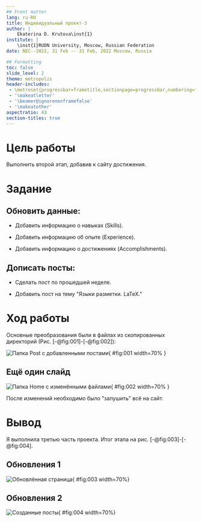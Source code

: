```yaml
---
## Front matter
lang: ru-RU
title: Индивидуальный проект-3
author: |
	Ekaterina D. Krutova\inst{1}
institute: |
	\inst{1}RUDN University, Moscow, Russian Federation
date: NEC--2022, 31 Feb -- 31 Feb, 2022 Moscow, Russia

## Formatting
toc: false
slide_level: 2
theme: metropolis
header-includes: 
 - \metroset{progressbar=frametitle,sectionpage=progressbar,numbering=fraction}
 - '\makeatletter'
 - '\beamer@ignorenonframefalse'
 - '\makeatother'
aspectratio: 43
section-titles: true
---
```

# Цель работы

Выполнить второй этап, добавив к сайту достижения.

# Задание

## Обновить данные:

- Добавить информацию о навыках (Skills).

- Добавить информацию об опыте (Experience).

- Добавить информацию о достижениях (Accomplishments).

## Дописать посты:

- Сделать пост по прошедшей неделе.

- Добавить пост на тему "Языки разметки. LaTeX."

# Ход работы

Основные преобразования были в файлах из скопированных директорий (Рис. [-@fig:001]-[-@fig:002]):

![Папка Post с добавленными постами](proj3/Screenshot_3.jpg){ #fig:001 width=70% }

## Ещё один слайд

![Папка Home с изменёнными файлами](proj3/Screenshot_2.jpg){ #fig:002 width=70% }

После изменений необходимо было "запушить" всё на сайт.

# Вывод

Я выполнила третью часть проекта. Итог этапа на рис. [-@fig:003]-[-@fig:004].

## Обновления 1

![Обновлённая страница](proj3/Screenshot_4.jpg){ #fig:003 width=70%}

## Обновления 2

![Созданные посты](proj3/Screenshot_1.jpg){ #fig:004 width=70%}

